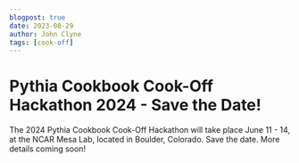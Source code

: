 ```yaml
---
blogpost: true
date: 2023-08-29
author: John Clyne
tags: [cook-off]
---
```


# Pythia Cookbook Cook-Off Hackathon 2024 - Save the Date!

The 2024 Pythia Cookbook Cook-Off Hackathon will take place June
11 - 14, at the NCAR Mesa Lab, located in Boulder, Colorado. Save
the date. More details coming soon!
